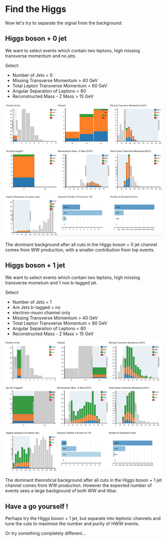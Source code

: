 # Find the Higgs

Now let's try to separate the signal from the background:

## Higgs boson + 0 jet
We want to select events which contain two leptons, high missing transverse momentum and no jets.  

Select: 

* Number of Jets = 0
* Missing Transverse Momentum > 40 GeV
* Total Lepton Transverse Momentum < 60 GeV
* Angular Separation of Leptons < 80
* Reconstructed Mass - Z Mass > 15 GeV



![](pictures/HWW0jets.png)

The dominant background after all cuts in the
Higgs boson + 0 jet channel comes from WW
production, with a smaller contribution from top events.

## Higgs boson + 1 jet

We want to select events which contain two leptons, high missing transverse mometum and 1 non b-tagged jet.

Select: 

* Number of Jets = 1
* Are Jets b-tagged = no
* electron-muon channel only
* Missing Transverse Momentum > 40 GeV
* Total Lepton Transverse Momentum < 90 GeV
* Angular Separation of Leptons < 80
* Reconstructed Mass - Z Mass > 15 GeV

![](pictures/HWW1jet.png)

The dominant theoretical background after all cuts in the
Higgs boson + 1 jet channel comes from WW
production.  However the expected number of events sees a large background of both WW and ttbar. 

## Have a go yourself !

Perhaps try the Higgs boson + 1 jet, but separate into leptonic channels and tune the cuts to maximise the number and purity of HWW events.  

Or try something completely different...

